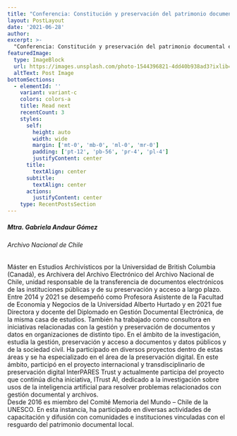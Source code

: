 ```yaml
---
title: "Conferencia: Constitución y preservación del patrimonio documental electrónico: Estado actual del Archivo Electrónico del Archivo Nacional de Chile"
layout: PostLayout
date: '2021-06-28'
author: 
excerpt: >-
  "Conferencia: Constitución y preservación del patrimonio documental electrónico: Estado actual del Archivo Electrónico del Archivo Nacional de Chile"
featuredImage:
  type: ImageBlock
  url: https://images.unsplash.com/photo-1544396821-4dd40b938ad3?ixlib=rb-1.2.1&ixid=MnwxMjA3fDB8MHxwaG90by1wYWdlfHx8fGVufDB8fHx8&auto=format&fit=crop&w=2946&q=80
  altText: Post Image
bottomSections:
  - elementId: ''
    variant: variant-c
    colors: colors-a
    title: Read next
    recentCount: 3
    styles:
      self:
        height: auto
        width: wide
        margin: ['mt-0', 'mb-0', 'ml-0', 'mr-0']
        padding: ['pt-12', 'pb-56', 'pr-4', 'pl-4']
        justifyContent: center
      title:
        textAlign: center
      subtitle:
        textAlign: center
      actions:
        justifyContent: center
    type: RecentPostsSection
---
```


##### Mtra. Gabriela Andaur Gómez
###### Archivo Nacional de Chile

Máster en Estudios Archivísticos por la Universidad de British Columbia (Canadá), es Archivera del Archivo Electrónico del Archivo Nacional de Chile, unidad responsable de la transferencia de documentos electrónicos de las instituciones públicas y de su preservación y acceso a largo plazo.
Entre 2014 y 2021 se desempeñó como Profesora Asistente de la Facultad de Economía y Negocios de la Universidad Alberto Hurtado y en 2021 fue Directora y docente del Diplomado en Gestión Documental Electrónica, de la misma casa de estudios. También ha trabajado como consultora en iniciativas relacionadas con la gestión y preservación de documentos y datos en organizaciones de distinto tipo.
En el ámbito de la investigación, estudia la gestión, preservación y acceso a documentos y datos públicos y de la sociedad civil. Ha participado en diversos proyectos dentro de estas áreas y se ha especializado en el área de la preservación digital. En este ámbito, participó en el proyecto internacional y transdisciplinario de preservación digital InterPARES Trust y actualmente participa del proyecto que continúa dicha iniciativa, ITrust AI, dedicado a la investigación sobre usos de la inteligencia artificial para resolver problemas relacionados con gestión documental y archivos.    
Desde 2016 es miembro del Comité Memoria del Mundo – Chile de la UNESCO. En esta instancia, ha participado en diversas actividades de capacitación y difusión con comunidades e instituciones vinculadas con el resguardo del patrimonio documental local.